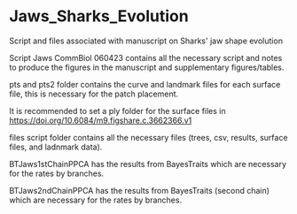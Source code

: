 # Jaws_Sharks_Evolution
Script and files associated with manuscript on Sharks' jaw shape evolution

Script Jaws CommBiol 060423 contains all the necessary script and notes to produce the figures in the manuscript and supplementary figures/tables.

pts and pts2 folder contains the curve and landmark files for each surface file, this is necessary for the patch placement.

It is recommended to set a ply folder for the surface files in https://doi.org/10.6084/m9.figshare.c.3662366.v1

files script folder contains all the necessary files (trees, csv, results, surface files, and ladnmark data).

BTJaws1stChainPPCA has the results from BayesTraits which are necessary for the rates by branches.

BTJaws2ndChainPPCA has the results from BayesTraits (second chain) which are necessary for the rates by branches.

